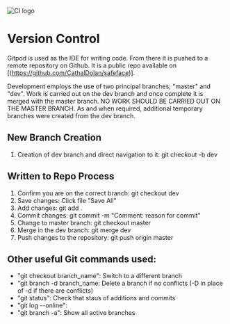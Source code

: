 ![CI logo](https://codeinstitute.s3.amazonaws.com/fullstack/ci_logo_small.png)

# Version Control

Gitpod is used as the IDE for writing code. From there it is pushed to a remote repository on Github.
It is a public repo available on [(https://github.com/CathalDolan/safeface)].

Development employs the use of two principal branches; "master" and "dev". Work is carried out on the
dev branch and once complete it is merged with the master branch. NO WORK SHOULD BE CARRIED OUT ON 
THE MASTER BRANCH. As and when required, additional temporary branches were created from the dev
branch.

## New Branch Creation

1. Creation of dev branch and direct navigation to it:
    git checkout -b dev

## Written to Repo Process

1. Confirm you are on the correct branch:
    git checkout dev
2. Save changes: Click file "Save All"
3. Add changes: git add .
4. Commit changes: git commit -m "Comment: reason for commit"
5. Change to master branch:
    git checkout master
6. Merge in the dev branch:
    git merge dev
7. Push changes to the repository:
    git push origin master

## Other useful Git commands used:
- "git checkout branch_name": Switch to a different branch
- "git branch -d branch_name: Delete a branch if no conflicts (-D in place of -d if there are conflicts)
- "git status": Check that staus of additions and commits
- "git log --online": 
- "git branch -a": Show all active branches
